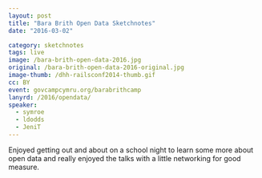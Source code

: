 ```yaml
---
layout: post
title: "Bara Brith Open Data Sketchnotes"
date: "2016-03-02"

category: sketchnotes
tags: live
image: /bara-brith-open-data-2016.jpg
original: /bara-brith-open-data-2016-original.jpg
image-thumb: /dhh-railsconf2014-thumb.gif
cc: BY
event: govcampcymru.org/barabrithcamp
lanyrd: /2016/opendata/
speaker:
  - symroe
  - ldodds
  - JeniT
---
```


Enjoyed getting out and about on a school night to learn some more about open data and really enjoyed the talks with a little networking for good measure.
